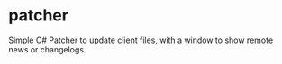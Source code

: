 # patcher
Simple C# Patcher to update client files, with a window to show remote news or changelogs.
